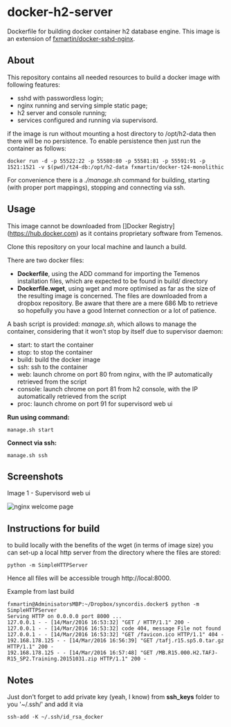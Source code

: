 # docker-h2-server
Dockerfile for building docker container h2 database engine. This image is an extension of [fxmartin/docker-sshd-nginx](https://github.com/fxmartin/docker-sshd-nginx).

## About

This repository contains all needed resources to build a docker image with following features:
* sshd with passwordless login;
* nginx running and serving simple static page;
* h2 server and console running;
* services configured and running via supervisord.

if the image is run without mounting a host directory to /opt/h2-data then there will be no persistence. To enable persistence then just run the container as follows:
```
docker run -d -p 55522:22 -p 55580:80 -p 55581:81 -p 55591:91 -p 1521:1521 -v $(pwd)/t24-db:/opt/h2-data fxmartin/docker-t24-monolithic
```

For convenience there is a *./manage.sh* command for building, starting (with proper port mappings), stopping and connecting via ssh.

## Usage

This image cannot be downloaded from []Docker Registry](https://hub.docker.com) as it contains proprietary software from Temenos.

Clone this repository on your local machine and launch a build.

There are two docker files:
* __Dockerfile__, using the ADD command for importing the Temenos installation files, which are expected to be found in build/ directory
* __Dockerfile.wget__, using wget and more optimised as far as the size of the resulting image is concerned. The files are downloaded from a dropbox repository. Be aware that there are a mere 686 Mb to retrieve so hopefully you have a good Internet connection or a lot of patience.

A bash script is provided: _manage.sh_, which allows to manage the container, considering that it won't stop by itself due to supervisor daemon:
* start: to start the container
* stop: to stop the container
* build: build the docker image
* ssh: ssh to the container
* web: launch chrome on port 80 from nginx, with the IP automatically retrieved from the script
* console: launch chrome on port 81 from h2 console, with the IP automatically retrieved from the script
* proc: launch chrome on port 91 for supervisord web ui

**Run using command:**
```
manage.sh start
```

**Connect via ssh:**
```
manage.sh ssh
```

## Screenshots

Image 1 - Supervisord web ui

![nginx welcome page](https://raw.github.com/fxmartin/docker-t24-monolithic/master/screenshots/supervisord.png)

## Instructions for build

to build locally with the benefits of the wget (in terms of image size) you can set-up a local http server from the directory where the files are stored:
```
python -m SimpleHTTPServer
```

Hence all files will be accessible trough http://local:8000.

Example from last build
```
fxmartin@AdminisatorsMBP:~/Dropbox/syncordis.docker$ python -m SimpleHTTPServer
Serving HTTP on 0.0.0.0 port 8000 ...
127.0.0.1 - - [14/Mar/2016 16:53:32] "GET / HTTP/1.1" 200 -
127.0.0.1 - - [14/Mar/2016 16:53:32] code 404, message File not found
127.0.0.1 - - [14/Mar/2016 16:53:32] "GET /favicon.ico HTTP/1.1" 404 -
192.168.178.125 - - [14/Mar/2016 16:56:39] "GET /tafj.r15.sp5.0.tar.gz HTTP/1.1" 200 -
192.168.178.125 - - [14/Mar/2016 16:57:48] "GET /MB.R15.000.H2.TAFJ-R15_SP2.Training.20151031.zip HTTP/1.1" 200 -
```

## Notes
Just don't forget to add private key (yeah, I know) from **ssh_keys** folder to you '~/.ssh/' and add it via
```
ssh-add -K ~/.ssh/id_rsa_docker
```
